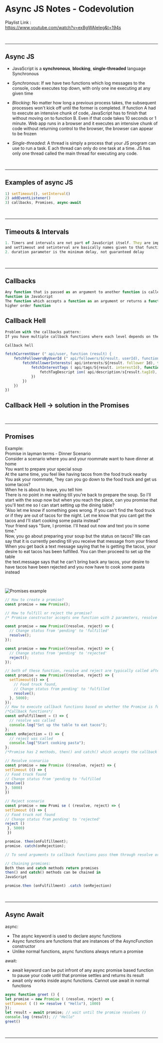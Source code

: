 # Async JS Notes - Codevolution

Playlist Link : </br>
<https://www.youtube.com/watch?v=exBgWAIeIeg&t=194s>

</br>

---

## Async JS

- JavaScript is a **synchronous**, **blocking**, **single-threaded** language
  Synchronous

- _Synchronous_:
  If we have two functions which log messages to the console, code
  executes top down, with only one ine executing at any given time

- _Blocking_:
  No matter how long a previous process takes, the subsequent processes
  won't kick off until the former is completed.
  If function A had to execute an intensive chunk of code, JavaScript has to
  finish that without moving on to function B. Even if that code takes 10
  seconds or 1 minute.
  Web app runs in a browser and it executes an intensive chunk of code
  without returning control to the browser, the browser can appear to be
  frozen
- _Single-threaded_:
  A thread is simply a process that your JS program can use to run a task. E ach thread can only do one task at a time. JS has only one thread called the main thread for executing any code.

  </br>

---

## Examples of async JS

```javascript
1) setTimeout(), setInterval()
2) addEventListener()
3) callbacks, Promises, async-await
```

</br>

---

## Timeouts & Intervals

```javascript
1. Timers and intervals are not part of JavaScript itself. They are implemented by the browser
and setTimeout and setinterval are basically names given to that functionality in JavaScript
2. duration parameter is the minimum delay, not guaranteed delay
```

</br>

---

## Callbacks

```javascript
Any function that is passed as an argument to another function is called a callback
function in JavaScript
The function which accepts a function as an argument or returns a function is called a
higher order function
```

## Callback Hell

```javascript
Problem with the callbacks pattern:
If you have multiple callback functions where each level depends on the result obtained from the previous level, the nesting of functions becomes so deep that the code becomes difficult to read and maintain

Callback hell

fetchCurrentUser (" api/user, function (result) {
    fetchFollowersByUserId (" api/followers/${result. userId), function (result){
        fetchFollowerInterests( api/interests/${result. follower Id), function(result) {
            fetchInterestTags ( api/tags/S{result. interestId), function (result) {
                fetchTagDescript ion( api/description/s{result.tagId), function (result) {//Finally display the data
            })
        })
    })
})
```

## Callback Hell -> solution in the Promises

</br>

---

## Promises

Example: <br>
Promise in layman terms - Dinner Scenario <br>
Consider a scenario where you and your roommate want to have dinner at home <br>
You want to prepare your special soup <br>
At the same time, you feel like having tacos from the food truck nearby<br>
You ask your roommate, "hey can you go down to the food truck and get us some tacos?<br>
When he is about to leave, you tell him<br>
There is no point in me waiting till you're back to prepare the soup. So I'll start with the soup now but
when you reach the place, can you promise that you'll text me so I can start setting up the dining table?<br>
"Also let me know if something goes wrong. If you can't find the food truck or if they are out of tacos for
the night. Let me know that you cant get the tacos and I'll start cooking some pasta instead"<br>
Your friend says "Sure, I promise. I'll head out now and text you in some time."<br>
Now, you go about preparing your soup but the status on tacos? We can say that it is currently pending till
you receive that message from your friend<br>
When you get back a text message saying that he is getting the tacos, your desire to eat tacos has been fulfilled. You can then proceed to set up the table<br>
the text.message says that he can't bring back any tacos, your desire to have tacos have been rejected and you now have to cook some pasta instead

<br>

![Promises example](./screenshots/screen1.png)

```javascript
// How to create a promise?
const promise = new Promise();

// How to fulfill or reject the promise?
/* Promise constructor accepts one function with 2 parameters, resolve and reject which are both functions*/

const promise = new Promise((resolve, reject) => {
  // Change status from 'pending' to 'fulfilled'
  resolve();
});

const promise = new Promise((resolve, reject) => {
  // Change status from 'pending' to 'rejected'
  reject();
});

// both of these function, resolve and reject are typically called after an async operation
const promise = new Promise((resolve, reject) => {
  setTimeout(() => {
    // Food truck found,
    // Change status from pending' to 'fulfilled
    resolve();
  }, 5000);
});
// How to execute callback functions based on whether the Promise is fulfilled or rejected?
/*Callback functions*/
const onFulfillment = () => {
  // resolve was called
  console.log("Set up the table to eat tacos");
};
const onRejection = () => {
  // reject was called
  console.log("Start cooking pasta");
};
/*Promise has 2 methods, then() and catch() which accepts the callback functions (as we said callback functions are functions that is passed to another functions as parameters)*/

// Resolve scenariio
const promise = new Promise ((resolve, reject) => {
setTimeout (() => {
// Food truck found
// Change status from 'pending to 'fulfilled
resolve()
}, 5000)
})

// Reject scenario
const promise = new Promi se ( (resolve, reject) => {
setTimeout (() => {
// Food truck not found
// Change status fram pending' to 'rejected'
reject ()
 }, 5000)
 })

promise. then(onFulfillment);
promise. catch(onRejection);

// To send arguments to callback functions pass them through resolve or reject

// Chaining promises:
Both then and catch methods return promises
then() and catch() methods can be chained in
JavaScript

promise.then (onFulfillment) .catch (onRejection)
```

</br>

---

## Async Await

async: <br>

- The async keyword is used to declare async functions
- Async functions are functions that are instances of the AsyncFunction constructor
- Unlike normal functions, async functions always return a promise

await: <br>

- await keyword can be put infront of any async promise based function to pause
  your code until that promise settles and returns its result
- await only works inside async functions. Cannot use await in normal functions

```javascript
async function greet () {
let promise = new Promise ( (resolve, reject) => {
setTimeout ( () => resolve ( "Hello"), 1000)
});
let result = await promise; // wait until the promise resolves ()
console.log (result); // "Hello"
greet()
```

</br>

---
